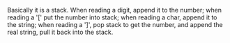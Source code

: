 
Basically it is a stack.
When reading a digit, append it to the number;
when reading a '[' put the number into stack;
when reading a char, append it to the string;
when reading a ']', pop stack to get the number, and append the real string, pull it back into the stack.    

